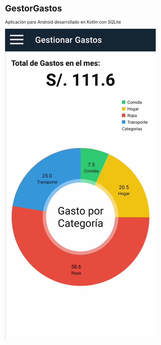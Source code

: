 # GestorGastos
Aplicación para Android desarrollado en Kotlin con SQLite

![Menu principal](https://github.com/jorch21/GestorGastos/blob/main/screenshot.jpg)
